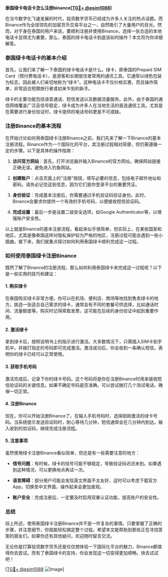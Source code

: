 **泰国绿卡电话卡怎么注册binance[[TG💪+ @esim1088](https://t.me/s/esim1088)]**

在当今数字化飞速发展的时代，投资数字货币已经成为许多人关注的热点话题。而Binance作为全球领先的加密货币交易平台之一，自然吸引了大量用户的目光。然而，对于身在泰国的用户来说，要顺利注册并使用Binance，选择一张合适的本地电话卡显得尤为重要。那么，泰国的绿卡电话卡到底该如何操作？本文将为你详细解答。

### 泰国绿卡电话卡的基本介绍

首先，让我们来了解一下泰国的绿卡电话卡是什么。绿卡，即泰国的Prepaid SIM Card（预付费电话卡），是游客和长期居住者常用的通讯工具。它通常以绿色包装为标志，因此被人们亲切地称为“绿卡”。这种电话卡不仅价格实惠，而且操作简单，非常适合短期旅行者或初来乍到的新手。

绿卡的主要功能包括语音通话、短信发送以及数据流量服务。此外，由于泰国的通信网络覆盖广泛且信号稳定，绿卡成为许多人在当地生活的首选通信工具。尤其是在需要进行身份验证时，绿卡提供的电话号码更是不可或缺。

### 注册Binance的基本流程

在开始讨论如何用泰国绿卡注册Binance之前，我们先来了解一下Binance的基本注册流程。Binance作为一个国际化的平台，其注册过程相对简便，但仍需遵循一定的步骤。以下是具体的操作指南：

1. **访问官方网站**：首先，打开浏览器并输入Binance的官方网址。确保网站链接正确无误，避免进入钓鱼网站。
   
2. **创建账户**：点击页面上的“注册”按钮，填写必要的信息，包括电子邮件地址和密码。请务必记住这些信息，因为它们是你登录平台的重要凭证。

3. **身份验证**：完成基本注册后，你需要通过手机验证码验证身份。此时，Binance会要求你提供一个有效的手机号码，以便接收短信验证码。

4. **完成设置**：最后一步是设置二级安全选项，如Google Authenticator等，以增强账户安全性。

以上就是Binance的基本注册流程，看起来似乎很简单，但实际上，在某些国家和地区，尤其是像泰国这样对隐私保护较为严格的地区，注册过程可能会遇到一些小插曲。接下来，我们就重点探讨如何利用泰国绿卡顺利完成这一过程。

### 如何使用泰国绿卡注册Binance

既然了解了Binance的注册流程，那么如何利用泰国绿卡来完成这一过程呢？以下是一些实用的技巧和建议：

#### 1. 购买绿卡

在泰国购买绿卡非常方便。你可以在机场、便利店、商场等地找到售卖绿卡的地方。挑选一张适合自己需求的绿卡，通常会有不同的套餐可供选择，比如通话时间、流量额度等。购买时记得索取发票，这可能在后续的身份验证中起到重要作用。

#### 2. 激活绿卡

拿到绿卡后，按照说明书上的指示进行激活。大多数情况下，只需插入SIM卡到手机中，并拨打指定的号码即可完成激活。激活成功后，你会收到一条确认短信，表明你的绿卡已经可以正常使用。

#### 3. 获取手机号码

激活完成后，记录下你的绿卡号码。这个号码将是你在注册Binance时用来接收短信验证码的关键信息。如果不确定号码是否准确，可以尝试拨打几个测试电话，确保一切正常。

#### 4. 注册Binance

现在，你可以开始注册Binance了。在输入手机号码时，选择刚刚激活的绿卡号码。当系统提示发送验证码时，耐心等待几分钟，短信通常会在几分钟内到达。输入收到的验证码，继续完成注册流程。

#### 5. 注意事项

虽然使用绿卡注册Binance看似简单，但还是有一些需要注意的地方：

- **信号问题**：有时候，绿卡的信号可能不够稳定，导致验证码迟迟未到。如果遇到这种情况，可以更换地点再试一次。
  
- **语言障碍**：部分用户可能会发现英文界面不太友好，这时可以考虑下载官方App，切换至中文界面，操作起来会更加直观。

- **账户安全**：完成注册后，一定要及时启用双重认证功能，提高账户的安全性。

### 总结

综上所述，使用泰国绿卡注册Binance并不是一件复杂的事情。只要掌握了正确的步骤，并注意细节，你就能轻松搞定整个过程。希望本文能帮助到那些正在寻找答案的朋友们。如果你还有其他疑问，欢迎随时留言交流。

无论你是打算投资数字货币还是仅仅想体验一下国际化平台的魅力，Binance都值得你去尝试。而有了泰国绿卡的支持，你会发现这一切变得更加顺畅。快去试试吧！

[[TG💪+ @esim1088](https://t.me/s/esim1088) ![Image](https://i.postimg.cc/4NQfJmqS/Snipaste-2025-05-13-00-14-12.png)]